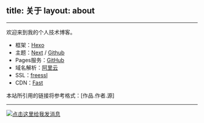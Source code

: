 title: 关于
layout: about
---

---

欢迎来到我的个人技术博客。

+ 框架：[Hexo](https://hexo.io/zh-cn/)
+ 主题：[Next](https://theme-next.js.org) / [Github](https://github.com/next-theme/hexo-theme-next)
+ Pages服务：[GitHub](https://github.com/nsleep/nsleep.github.io/settings#pages-cname-field)
+ 域名解析：[阿里云](https://dns.console.aliyun.com/)
+ SSL：[freessl](https://freessl.cn/)
+ CDN：[Fast](https://fast.io/)

本站所引用的链接将参考格式：[作品.作者.源]


<!--
* 20/03/01 回归
-->

---

<a target="_blank" href="http://wpa.qq.com/msgrd?v=3&amp;uin=707347059&amp;site=qq&amp;menu=yes">
<img border="0" src="http://wpa.qq.com/pa?p=2:707347059:51" alt="点击这里给我发消息" title="点击这里给我发消息"/></a>
